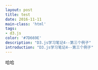 ```yaml
---
layout: post
title: test
date: 2016-11-11
main-class: 'html'
tags:
- d3.js
color: '#7D669E'
description: "D3.js学习笔记4--第三个例子"
introduction: "D3.js学习笔记4--第三个例子"
---
```


<p id = "haha"> 哈哈</p> 

<script src="http://d3js.org/d3.v3.min.js" charset="utf-8"></script>  
<script>
  
  var width = 300;  //画布的宽度
  var height = 300; //画布的高度

  var svg = d3.select("body").select("#haha")
        .append("svg")        //添加一个svg元素
        .attr("width", width)   //设定宽度
        .attr("height", height);  //设定高度
  
  var dataset = [ 250 , 210 , 170 , 130 , 90 ];
  
  var rectHeight = 25;  //每个矩形所占的像素高度(包括空白)

  svg.selectAll("rect")
      .data(dataset)
      .enter()
      .append("rect")
      .attr("x",20)
      .attr("y",function(d,i){
        return i * rectHeight;
      })
      .attr("width",function(d){
          return d;
      })
      .attr("height",rectHeight-2)
      .attr("fill","steelblue");
     
</script>  
  
  
</html>  
